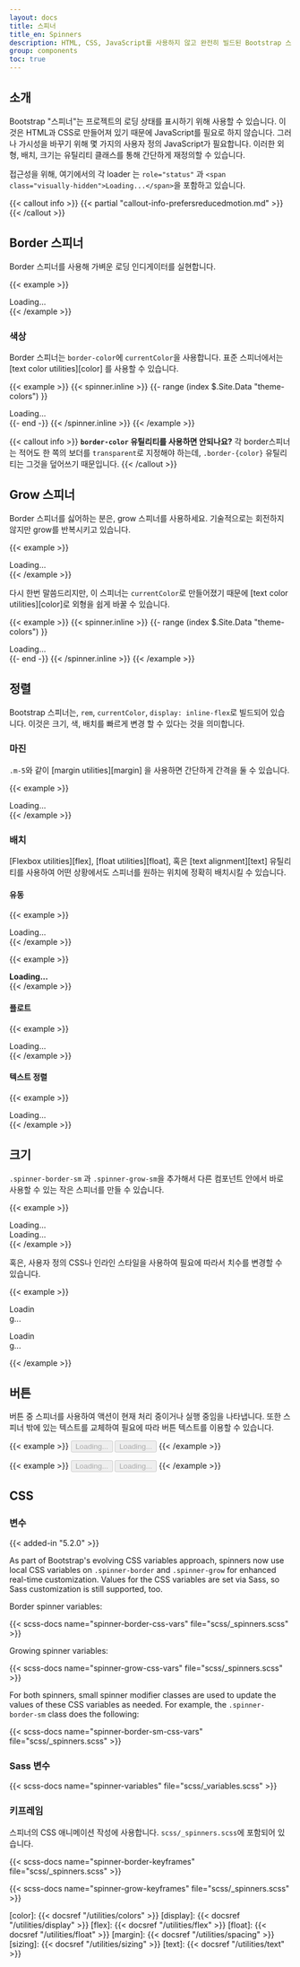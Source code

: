 ```yaml
---
layout: docs
title: 스피너
title_en: Spinners
description: HTML, CSS, JavaScript를 사용하지 않고 완전히 빌드된 Bootstrap 스피너를 사용하여 컴포넌트나 페이지의 로딩 상태를 표시합니다.
group: components
toc: true
---
```


## 소개

Bootstrap "스피너"는 프로젝트의 로딩 상태를 표시하기 위해 사용할 수 있습니다. 이것은 HTML과 CSS로 만들어져 있기 때문에 JavaScript를 필요로 하지 않습니다. 그러나 가시성을 바꾸기 위해 몇 가지의 사용자 정의 JavaScript가 필요합니다. 이러한 외형, 배치, 크기는 유틸리티 클래스를 통해 간단하게 재정의할 수 있습니다.

접근성을 위해, 여기에서의 각 loader 는 `role="status"` 과 `<span class="visually-hidden">Loading...</span>`을 포함하고 있습니다.

{{< callout info >}}
{{< partial "callout-info-prefersreducedmotion.md" >}}
{{< /callout >}}

## Border 스피너

Border 스피너를 사용해 가벼운 로딩 인디게이터를 실현합니다.

{{< example >}}
<div class="spinner-border" role="status">
  <span class="visually-hidden">Loading...</span>
</div>
{{< /example >}}

### 색상

Border 스피너는 `border-color`에 `currentColor`을 사용합니다. 표준 스피너에서는 [text color utilities][color] 를 사용할 수 있습니다.

{{< example >}}
{{< spinner.inline >}}
{{- range (index $.Site.Data "theme-colors") }}
<div class="spinner-border text-{{ .name }}" role="status">
  <span class="visually-hidden">Loading...</span>
</div>
{{- end -}}
{{< /spinner.inline >}}
{{< /example >}}

{{< callout info >}}
**`border-color` 유틸리티를 사용하면 안되나요?** 각 border스피너는 적어도 한 쪽의 보더를 `transparent`로 지정해야 하는데, `.border-{color}` 유틸리티는 그것을 덮어쓰기 때문입니다.
{{< /callout >}}

## Grow 스피너

Border 스피너를 싫어하는 분은, grow 스피너를 사용하세요. 기술적으로는 회전하지 않지만 grow를 반복시키고 있습니다.

{{< example >}}
<div class="spinner-grow" role="status">
  <span class="visually-hidden">Loading...</span>
</div>
{{< /example >}}

다시 한번 말씀드리지만, 이 스피너는 `currentColor`로 만들어졌기 때문에 [text color utilities][color]로 외형을 쉽게 바꿀 수 있습니다.

{{< example >}}
{{< spinner.inline >}}
{{- range (index $.Site.Data "theme-colors") }}
<div class="spinner-grow text-{{ .name }}" role="status">
  <span class="visually-hidden">Loading...</span>
</div>
{{- end -}}
{{< /spinner.inline >}}
{{< /example >}}

## 정렬

Bootstrap 스피너는, `rem`, `currentColor`, `display: inline-flex`로 빌드되어 있습니다. 이것은 크기, 색, 배치를 빠르게 변경 할 수 있다는 것을 의미합니다.

### 마진

`.m-5`와 같이 [margin utilities][margin] 을 사용하면 간단하게 간격을 둘 수 있습니다.

{{< example >}}
<div class="spinner-border m-5" role="status">
  <span class="visually-hidden">Loading...</span>
</div>
{{< /example >}}

### 배치

[Flexbox utilities][flex], [float utilities][float], 혹은 [text alignment][text] 유틸리티를 사용하여 어떤 상황에서도 스피너를 원하는 위치에 정확히 배치시킬 수 있습니다.

#### 유동

{{< example >}}
<div class="d-flex justify-content-center">
  <div class="spinner-border" role="status">
    <span class="visually-hidden">Loading...</span>
  </div>
</div>
{{< /example >}}

{{< example >}}
<div class="d-flex align-items-center">
  <strong>Loading...</strong>
  <div class="spinner-border ms-auto" role="status" aria-hidden="true"></div>
</div>
{{< /example >}}

#### 플로트

{{< example >}}
<div class="clearfix">
  <div class="spinner-border float-end" role="status">
    <span class="visually-hidden">Loading...</span>
  </div>
</div>
{{< /example >}}

#### 텍스트 정렬

{{< example >}}
<div class="text-center">
  <div class="spinner-border" role="status">
    <span class="visually-hidden">Loading...</span>
  </div>
</div>
{{< /example >}}

## 크기

`.spinner-border-sm` 과 `.spinner-grow-sm`을 추가해서 다른 컴포넌트 안에서 바로 사용할 수 있는 작은 스피너를 만들 수 있습니다.

{{< example >}}
<div class="spinner-border spinner-border-sm" role="status">
  <span class="visually-hidden">Loading...</span>
</div>
<div class="spinner-grow spinner-grow-sm" role="status">
  <span class="visually-hidden">Loading...</span>
</div>
{{< /example >}}

혹은, 사용자 정의 CSS나 인라인 스타일을 사용하여 필요에 따라서 치수를 변경할 수 있습니다.

{{< example >}}
<div class="spinner-border" style="width: 3rem; height: 3rem;" role="status">
  <span class="visually-hidden">Loading...</span>
</div>
<div class="spinner-grow" style="width: 3rem; height: 3rem;" role="status">
  <span class="visually-hidden">Loading...</span>
</div>
{{< /example >}}

## 버튼

버튼 중 스피너를 사용하여 액션이 현재 처리 중이거나 실행 중임을 나타냅니다. 또한 스피너 밖에 있는 텍스트를 교체하여 필요에 따라 버튼 텍스트를 이용할 수 있습니다.

{{< example >}}
<button class="btn btn-primary" type="button" disabled>
  <span class="spinner-border spinner-border-sm" role="status" aria-hidden="true"></span>
  <span class="visually-hidden">Loading...</span>
</button>
<button class="btn btn-primary" type="button" disabled>
  <span class="spinner-border spinner-border-sm" role="status" aria-hidden="true"></span>
  Loading...
</button>
{{< /example >}}

{{< example >}}
<button class="btn btn-primary" type="button" disabled>
  <span class="spinner-grow spinner-grow-sm" role="status" aria-hidden="true"></span>
  <span class="visually-hidden">Loading...</span>
</button>
<button class="btn btn-primary" type="button" disabled>
  <span class="spinner-grow spinner-grow-sm" role="status" aria-hidden="true"></span>
  Loading...
</button>
{{< /example >}}

## CSS

### 변수

{{< added-in "5.2.0" >}}

As part of Bootstrap's evolving CSS variables approach, spinners now use local CSS variables on `.spinner-border` and `.spinner-grow` for enhanced real-time customization. Values for the CSS variables are set via Sass, so Sass customization is still supported, too.

Border spinner variables:

{{< scss-docs name="spinner-border-css-vars" file="scss/_spinners.scss" >}}

Growing spinner variables:

{{< scss-docs name="spinner-grow-css-vars" file="scss/_spinners.scss" >}}

For both spinners, small spinner modifier classes are used to update the values of these CSS variables as needed. For example, the `.spinner-border-sm` class does the following:

{{< scss-docs name="spinner-border-sm-css-vars" file="scss/_spinners.scss" >}}

### Sass 변수

{{< scss-docs name="spinner-variables" file="scss/_variables.scss" >}}

### 키프레임

스피너의 CSS 애니메이션 작성에 사용합니다. `scss/_spinners.scss`에 포함되어 있습니다.

{{< scss-docs name="spinner-border-keyframes" file="scss/_spinners.scss" >}}

{{< scss-docs name="spinner-grow-keyframes" file="scss/_spinners.scss" >}}


[color]:   {{< docsref "/utilities/colors" >}}
[display]: {{< docsref "/utilities/display" >}}
[flex]:    {{< docsref "/utilities/flex" >}}
[float]:   {{< docsref "/utilities/float" >}}
[margin]:  {{< docsref "/utilities/spacing" >}}
[sizing]:  {{< docsref "/utilities/sizing" >}}
[text]:    {{< docsref "/utilities/text" >}}
